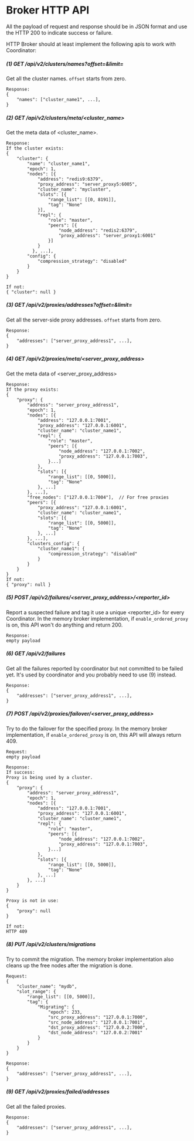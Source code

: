 # Broker HTTP API

All the payload of request and response should be in JSON format
and use the HTTP 200 to indicate success or failure.

HTTP Broker should at least implement the following apis to work with Coordinator:

##### (1) GET /api/v2/clusters/names?offset=<int>&limit=<int>
Get all the cluster names.
`offset` starts from zero.
```
Response:
{
    "names": ["cluster_name1", ...],
}
```

##### (2) GET /api/v2/clusters/meta/<cluster_name>
Get the meta data of <cluster_name>.
```
Response:
If the cluster exists:
{
    "cluster": {
        "name": "cluster_name1",
        "epoch": 1,
        "nodes": [{
            "address": "redis9:6379",
            "proxy_address": "server_proxy5:6005",
            "cluster_name": "mycluster",
            "slots": [{
                "range_list": [[0, 8191]],
                "tag": "None"
            }],
            "repl": {
                "role": "master",
                "peers": [{
                    "node_address": "redis2:6379",
                    "proxy_address": "server_proxy1:6001"
                }]
            }
          }, ...],
        "config": {
            "compression_strategy": "disabled"
        }
    }
}

If not:
{ "cluster": null }
```

##### (3) GET /api/v2/proxies/addresses?offset=<int>&limit=<int>
Get all the server-side proxy addresses.
`offset` starts from zero.
```
Response:
{
    "addresses": ["server_proxy_address1", ...],
}
```

##### (4) GET /api/v2/proxies/meta/<server_proxy_address>
Get the meta data of <server_proxy_address>
```
Response:
If the proxy exists:
{
    "proxy": {
        "address": "server_proxy_address1",
        "epoch": 1,
        "nodes": [{
            "address": "127.0.0.1:7001",
            "proxy_address": "127.0.0.1:6001",
            "cluster_name": "cluster_name1",
            "repl": {
                "role": "master",
                "peers": [{
                    "node_address": "127.0.0.1:7002",
                    "proxy_address": "127.0.0.1:7003",
                }...]
            },
            "slots": [{
                "range_list": [[0, 5000]],
                "tag": "None"
            }, ...]
        }, ...],
        "free_nodes": ["127.0.0.1:7004"],  // For free proxies
        "peers": [{
            "proxy_address": "127.0.0.1:6001",
            "cluster_name": "cluster_name1",
            "slots": [{
                "range_list": [[0, 5000]],
                "tag": "None"
            }, ...]
        }, ...],
        "clusters_config": {
            "cluster_name1": {
                "compression_strategy": "disabled"
            }
        }
    }
}
If not:
{ "proxy": null }
```

##### (5) POST /api/v2/failures/<server_proxy_address>/<reporter_id>
Report a suspected failure and tag it use a unique <reporter_id> for every Coordinator.
In the memory broker implementation, if `enable_ordered_proxy` is on,
this API won't do anything and return 200.
```
Response:
empty payload
```

##### (6) GET /api/v2/failures
Get all the failures reported by coordinator but not committed to be failed yet.
It's used by coordinator and you probably need to use (9) instead.
```
Response:
{
    "addresses": ["server_proxy_address1", ...],
}
```

##### (7) POST /api/v2/proxies/failover/<server_proxy_address>
Try to do the failover for the specified proxy.
In the memory broker implementation, if `enable_ordered_proxy` is on,
this API will always return 409.
```
Request:
empty payload

Response:
If success:
Proxy is being used by a cluster.
{
    "proxy": {
        "address": "server_proxy_address1",
        "epoch": 1,
        "nodes": [{
            "address": "127.0.0.1:7001",
            "proxy_address": "127.0.0.1:6001",
            "cluster_name": "cluster_name1",
            "repl": {
                "role": "master",
                "peers": [{
                    "node_address": "127.0.0.1:7002",
                    "proxy_address": "127.0.0.1:7003",
                }...]
            },
            "slots": [{
                "range_list": [[0, 5000]],
                "tag": "None"
            }, ...]
        }, ...]
    }
}

Proxy is not in use:
{
    "proxy": null
}

If not:
HTTP 409
```

##### (8) PUT /api/v2/clusters/migrations
Try to commit the migration.
The memory broker implementation also cleans up the free nodes after the migration is done.
```
Request:
{
    "cluster_name": "mydb",
    "slot_range": {
        "range_list": [[0, 5000]],
        "tag": {
            "Migrating": {
                "epoch": 233,
                "src_proxy_address": "127.0.0.1:7000",
                "src_node_address": "127.0.0.1:7001",
                "dst_proxy_address": "127.0.0.2:7000",
                "dst_node_address": "127.0.0.2:7001"
            }
        }
    }
}

Response:
{
    "addresses": ["server_proxy_address1", ...],
}
```

##### (9) GET /api/v2/proxies/failed/addresses
Get all the failed proxies.
```
Response:
{
    "addresses": ["server_proxy_address1", ...],
}
```
